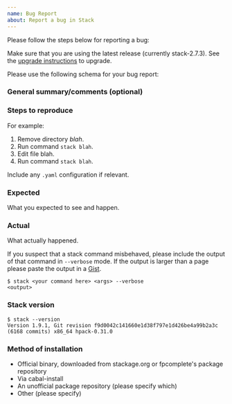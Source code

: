```yaml
---
name: Bug Report
about: Report a bug in Stack
---
```


Please follow the steps below for reporting a bug:

Make sure that you are using the latest release (currently stack-2.7.3).
See the [upgrade instructions](http://docs.haskellstack.org/en/stable/install_and_upgrade/#upgrade) to upgrade.

Please use the following schema for your bug report:

### General summary/comments (optional)

### Steps to reproduce

For example:

1. Remove directory *blah*.
2. Run command `stack blah`.
3. Edit file blah.
4. Run command `stack blah`.

Include any `.yaml` configuration if relevant.

### Expected

What you expected to see and happen.

### Actual

What actually happened.

If you suspect that a stack command misbehaved, please include the output of that command in `--verbose` mode.
If the output is larger than a page please paste the output in a [Gist](https://gist.github.com/).

```
$ stack <your command here> <args> --verbose
<output>
```

### Stack version

```
$ stack --version
Version 1.9.1, Git revision f9d0042c141660e1d38f797e1d426be4a99b2a3c (6168 commits) x86_64 hpack-0.31.0
```

### Method of installation

* Official binary, downloaded from stackage.org or fpcomplete's package repository
* Via cabal-install
* An unofficial package repository (please specify which)
* Other (please specify)
